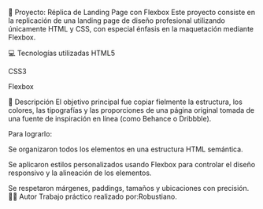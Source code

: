 🎯 Proyecto: Réplica de Landing Page con Flexbox
Este proyecto consiste en la replicación de una landing page de diseño profesional utilizando únicamente HTML y CSS, con especial énfasis en la maquetación mediante Flexbox.

💻 Tecnologías utilizadas
HTML5

CSS3

Flexbox

📌 Descripción
El objetivo principal fue copiar fielmente la estructura, los colores, las tipografías y las proporciones de una página original tomada de una fuente de inspiración en línea (como Behance o Dribbble).

Para lograrlo:

Se organizaron todos los elementos en una estructura HTML semántica.

Se aplicaron estilos personalizados usando Flexbox para controlar el diseño responsivo y la alineación de los elementos.

Se respetaron márgenes, paddings, tamaños y ubicaciones con precisión.
👨‍💻 Autor
Trabajo práctico realizado por:Robustiano.
